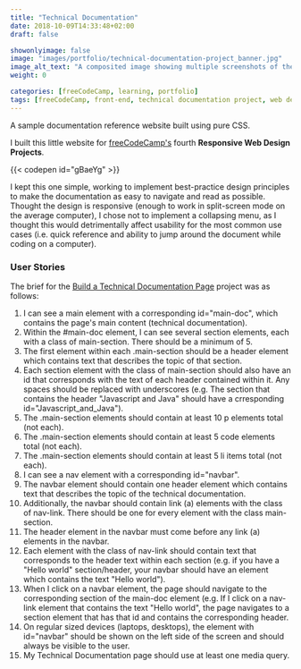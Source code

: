 ```yaml
---
title: "Technical Documentation"
date: 2018-10-09T14:33:48+02:00
draft: false

showonlyimage: false
image: "images/portfolio/technical-documentation-project_banner.jpg"
image_alt_text: "A composited image showing multiple screenshots of the project, stacked on top of each other as though there are a pile of printed papers."
weight: 0

categories: [freeCodeCamp, learning, portfolio]
tags: [freeCodeCamp, front-end, technical documentation project, web dev, CSS, responsive, HTML]
---
```


A sample documentation reference website built using pure CSS.

<!--more-->

I built this little website for [freeCodeCamp's](http://freeCodeCamp.org/) fourth **Responsive Web Design Projects**.

{{< codepen id="gBaeYg" >}}

I kept this one simple, working to implement best-practice design principles to make the documentation as easy to navigate and read as possible. Thought the design is responsive (enough to work in split-screen mode on the average computer), I chose not to implement a collapsing menu, as I thought this would detrimentally affect usability for the most common use cases (i.e. quick reference and ability to jump around the document while coding on a computer).

### User Stories

The brief for the [Build a Technical Documentation Page](https://learn.freecodecamp.org/responsive-web-design/responsive-web-design-projects/build-a-technical-documentation-page) project was as follows:

1. I can see a main element with a corresponding id="main-doc", which contains the page's main content (technical documentation).
2. Within the #main-doc element, I can see several section elements, each with a class of main-section. There should be a minimum of 5.
3. The first element within each .main-section should be a header element which contains text that describes the topic of that section.
4. Each section element with the class of main-section should also have an id that corresponds with the text of each header contained within it. Any spaces should be replaced with underscores (e.g. The section that contains the header "Javascript and Java" should have a crresponding id="Javascript_and_Java").
5. The .main-section elements should contain at least 10 p elements total (not each).
6. The .main-section elements should contain at least 5 code elements total (not each).
7. The .main-section elements should contain at least 5 li items total (not each).
8. I can see a nav element with a corresponding id="navbar".
9. The navbar element should contain one header element which contains text that describes the topic of the technical documentation.
10. Additionally, the navbar should contain link (a) elements with the class of nav-link. There should be one for every element with the class main-section.
11. The header element in the navbar must come before any link (a) elements in the navbar.
12. Each element with the class of nav-link should contain text that corresponds to the header text within each section (e.g. if you have a "Hello world" section/header, your navbar should have an element which contains the text "Hello world").
13. When I click on a navbar element, the page should navigate to the corresponding section of the main-doc element (e.g. If I click on a nav-link element that contains the text "Hello world", the page navigates to a section element that has that id and contains the corresponding header.
14. On regular sized devices (laptops, desktops), the element with id="navbar" should be shown on the left side of the screen and should always be visible to the user.
15. My Technical Documentation page should use at least one media query.
